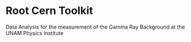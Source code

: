 # Root Cern Toolkit
Data Analysis for the measurement of the Gamma Ray Background at the UNAM Physics Institute
